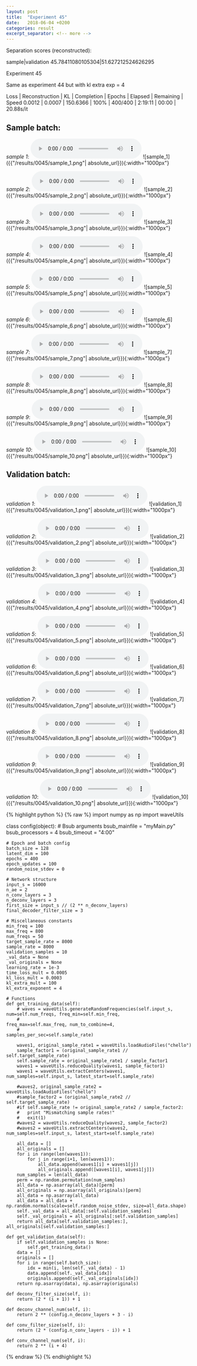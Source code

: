```yaml
---
layout: post
title:  "Experiment 45"
date:   2018-06-04 +0200
categories: result
excerpt_separator: <!-- more -->
---
```

Separation scores (reconstructed):

sample|validation
45.78411080105304|51.627212524626295<!-- more -->

Experiment 45

Same as experiment 44 but with kl extra exp = 4

Loss | Reconstruction | KL | Completion | Epochs | Elapsed | Remaining | Speed
0.0012 | 0.0007 | 150.6366 | 100% | 400/400 | 2:19:11 | 00:00 | 20.88s/it

## **Sample batch**:
_sample 1_:
<audio src="/ResultsOverview/results/0045/sample_1.wav" controls preload></audio>
![sample_1]({{"/results/0045/sample_1.png"| absolute_url}}){:width="1000px"}

_sample 2_:
<audio src="/ResultsOverview/results/0045/sample_2.wav" controls preload></audio>
![sample_2]({{"/results/0045/sample_2.png"| absolute_url}}){:width="1000px"}

_sample 3_:
<audio src="/ResultsOverview/results/0045/sample_3.wav" controls preload></audio>
![sample_3]({{"/results/0045/sample_3.png"| absolute_url}}){:width="1000px"}

_sample 4_:
<audio src="/ResultsOverview/results/0045/sample_4.wav" controls preload></audio>
![sample_4]({{"/results/0045/sample_4.png"| absolute_url}}){:width="1000px"}

_sample 5_:
<audio src="/ResultsOverview/results/0045/sample_5.wav" controls preload></audio>
![sample_5]({{"/results/0045/sample_5.png"| absolute_url}}){:width="1000px"}

_sample 6_:
<audio src="/ResultsOverview/results/0045/sample_6.wav" controls preload></audio>
![sample_6]({{"/results/0045/sample_6.png"| absolute_url}}){:width="1000px"}

_sample 7_:
<audio src="/ResultsOverview/results/0045/sample_7.wav" controls preload></audio>
![sample_7]({{"/results/0045/sample_7.png"| absolute_url}}){:width="1000px"}

_sample 8_:
<audio src="/ResultsOverview/results/0045/sample_8.wav" controls preload></audio>
![sample_8]({{"/results/0045/sample_8.png"| absolute_url}}){:width="1000px"}

_sample 9_:
<audio src="/ResultsOverview/results/0045/sample_9.wav" controls preload></audio>
![sample_9]({{"/results/0045/sample_9.png"| absolute_url}}){:width="1000px"}

_sample 10_:
<audio src="/ResultsOverview/results/0045/sample_10.wav" controls preload></audio>
![sample_10]({{"/results/0045/sample_10.png"| absolute_url}}){:width="1000px"}

## **Validation batch**:
_validation 1_:
<audio src="/ResultsOverview/results/0045/validation_1.wav" controls preload></audio>
![validation_1]({{"/results/0045/validation_1.png"| absolute_url}}){:width="1000px"}

_validation 2_:
<audio src="/ResultsOverview/results/0045/validation_2.wav" controls preload></audio>
![validation_2]({{"/results/0045/validation_2.png"| absolute_url}}){:width="1000px"}

_validation 3_:
<audio src="/ResultsOverview/results/0045/validation_3.wav" controls preload></audio>
![validation_3]({{"/results/0045/validation_3.png"| absolute_url}}){:width="1000px"}

_validation 4_:
<audio src="/ResultsOverview/results/0045/validation_4.wav" controls preload></audio>
![validation_4]({{"/results/0045/validation_4.png"| absolute_url}}){:width="1000px"}

_validation 5_:
<audio src="/ResultsOverview/results/0045/validation_5.wav" controls preload></audio>
![validation_5]({{"/results/0045/validation_5.png"| absolute_url}}){:width="1000px"}

_validation 6_:
<audio src="/ResultsOverview/results/0045/validation_6.wav" controls preload></audio>
![validation_6]({{"/results/0045/validation_6.png"| absolute_url}}){:width="1000px"}

_validation 7_:
<audio src="/ResultsOverview/results/0045/validation_7.wav" controls preload></audio>
![validation_7]({{"/results/0045/validation_7.png"| absolute_url}}){:width="1000px"}

_validation 8_:
<audio src="/ResultsOverview/results/0045/validation_8.wav" controls preload></audio>
![validation_8]({{"/results/0045/validation_8.png"| absolute_url}}){:width="1000px"}

_validation 9_:
<audio src="/ResultsOverview/results/0045/validation_9.wav" controls preload></audio>
![validation_9]({{"/results/0045/validation_9.png"| absolute_url}}){:width="1000px"}

_validation 10_:
<audio src="/ResultsOverview/results/0045/validation_10.wav" controls preload></audio>
![validation_10]({{"/results/0045/validation_10.png"| absolute_url}}){:width="1000px"}


{% highlight python %}
{% raw %}
import numpy as np
import waveUtils


class config(object):
	# Bsub arguments
	bsub_mainfile = "myMain.py"
	bsub_processors = 4
	bsub_timeout = "4:00"

	# Epoch and batch config
	batch_size = 128
	latent_dim = 100
	epochs = 400
	epoch_updates = 100
	random_noise_stdev = 0

	# Network structure
	input_s = 16000
	n_ae = 2
	n_conv_layers = 3
	n_deconv_layers = 3
	first_size = input_s // (2 ** n_deconv_layers)
	final_decoder_filter_size = 3

	# Miscellaneous constants
	min_freq = 100
	max_freq = 800
	num_freqs = 50
	target_sample_rate = 8000
	sample_rate = 8000
	validation_samples = 10
	_val_data = None
	_val_originals = None
	learning_rate = 1e-3
	time_loss_mult = 0.0005
	kl_loss_mult = 0.0003
	kl_extra_mult = 100
	kl_extra_exponent = 4

	# Functions
	def get_training_data(self):
		# waves = waveUtils.generateRandomFrequencies(self.input_s, num=self.num_freqs, freq_min=self.min_freq,
		#                                            freq_max=self.max_freq, num_to_combine=4,
		#                                            samples_per_sec=self.sample_rate)

		waves1, original_sample_rate1 = waveUtils.loadAudioFiles("chello")
		sample_factor1 = (original_sample_rate1 // self.target_sample_rate)
		self.sample_rate = original_sample_rate1 / sample_factor1
		waves1 = waveUtils.reduceQuality(waves1, sample_factor1)
		waves1 = waveUtils.extractCenters(waves1, num_samples=self.input_s, latest_start=self.sample_rate)

		#waves2, original_sample_rate2 = waveUtils.loadAudioFiles("chello")
		#sample_factor2 = (original_sample_rate2 // self.target_sample_rate)
		#if self.sample_rate != original_sample_rate2 / sample_factor2:
		#	print "Mismatching sample rates!"
		#	exit(1)
		#waves2 = waveUtils.reduceQuality(waves2, sample_factor2)
		#waves2 = waveUtils.extractCenters(waves2, num_samples=self.input_s, latest_start=self.sample_rate)

		all_data = []
		all_originals = []
		for i in range(len(waves1)):
			for j in range(i+1, len(waves1)):
				all_data.append(waves1[i] + waves1[j])
				all_originals.append([waves1[i], waves1[j]])
		num_samples = len(all_data)
		perm = np.random.permutation(num_samples)
		all_data = np.asarray(all_data)[perm]
		all_originals = np.asarray(all_originals)[perm]
		all_data = np.asarray(all_data)
		all_data = all_data + np.random.normal(scale=self.random_noise_stdev, size=all_data.shape)
		self._val_data = all_data[:self.validation_samples]
		self._val_originals = all_originals[:self.validation_samples]
		return all_data[self.validation_samples:], all_originals[self.validation_samples:]

	def get_validation_data(self):
		if self.validation_samples is None:
			self.get_training_data()
		data = []
		originals = []
		for i in range(self.batch_size):
			idx = min(i, len(self._val_data) - 1)
			data.append(self._val_data[idx])
			originals.append(self._val_originals[idx])
		return np.asarray(data), np.asarray(originals)

	def deconv_filter_size(self, i):
		return (2 * (i + 1)) + 1

	def deconv_channel_num(self, i):
		return 2 ** (config.n_deconv_layers + 3 - i)

	def conv_filter_size(self, i):
		return (2 * (config.n_conv_layers - i)) + 1

	def conv_channel_num(self, i):
		return 2 ** (i + 4)

{% endraw %}
{% endhighlight %}
